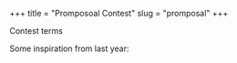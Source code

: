 +++
title = "Promposoal Contest"
slug = "promposal"
+++

Contest terms


Some inspiration from last year:



